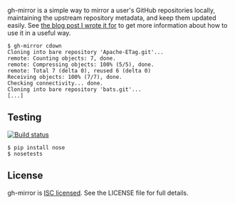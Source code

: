 gh-mirror is a simple way to mirror a user's GitHub repositories locally,
maintaining the upstream repository metadata, and keep them updated easily. See
[the blog post I wrote it for][blog] to get more information about how to use
it in a useful way.

```
$ gh-mirror cdown
Cloning into bare repository 'Apache-ETag.git'...
remote: Counting objects: 7, done.
remote: Compressing objects: 100% (5/5), done.
remote: Total 7 (delta 0), reused 6 (delta 0)
Receiving objects: 100% (7/7), done.
Checking connectivity... done.
Cloning into bare repository 'bats.git'...
[...]
```

[blog]: https://chrisdown.name/2013/07/05/setting-up-local-github-mirror-with-cgit-git-daemon.html

## Testing

[![Build status][travis-image]][travis-builds]

    $ pip install nose
    $ nosetests

[travis-builds]: https://travis-ci.org/cdown/gh-mirror
[travis-image]: https://travis-ci.org/cdown/gh-mirror.png?branch=master

## License

gh-mirror is [ISC licensed][isc]. See the LICENSE file for full details.

[isc]: http://en.wikipedia.org/wiki/ISC_license

